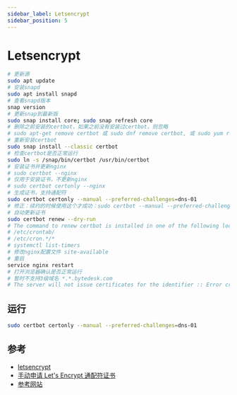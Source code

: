 ```yaml
---
sidebar_label: Letsencrypt
sidebar_position: 5
---
```


# Letsencrypt

```bash
# 更新源
sudo apt update
# 安装snapd
sudo apt install snapd
# 查看snapd版本
snap version
# 更新snap到最新版
sudo snap install core; sudo snap refresh core
# 删除之前安装的certbot，如果之前没有安装过certbot，则忽略
# sudo apt-get remove certbot 或 sudo dnf remove certbot, 或 sudo yum remove certbot
# 重新安装certbot
sudo snap install --classic certbot
# 检查certbot是否正常运行
sudo ln -s /snap/bin/certbot /usr/bin/certbot
# 安装证书并更新nginx
# sudo certbot --nginx
# 仅用于安装证书，不更新nginx
# sudo certbot certonly --nginx
# 生成证书，支持通配符
sudo certbot certonly --manual --preferred-challenges=dns-01
# 修正：续约的时候使用这个才成功：sudo certbot --manual --preferred-challenges dns certonly
# 自动更新证书
sudo certbot renew --dry-run
# The command to renew certbot is installed in one of the following locations:
# /etc/crontab/
# /etc/cron.*/*
# systemctl list-timers
# 修改nginx配置文件 site-available 
# 重启
service nginx restart
# 打开浏览器确认是否正常运行
# 暂时不支持3级域名 *.*.bytedesk.com
# The server will not issue certificates for the identifier :: Error creating new order :: Cannot issue for "*.*.bytedesk.com": Domain name has more than one wildcard
```

## 运行

```bash
sudo certbot certonly --manual --preferred-challenges=dns-01
```

## 参考

- [letsencrypt](https://letsencrypt.org)
- [手动申请 Let's Encrypt 通配符证书](https://sspai.com/post/66008)
- [参考网站](https://certbot.eff.org/instructions?ws=nginx&os=ubuntufocal)
